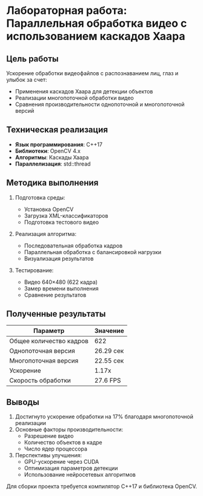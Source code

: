 # Лабораторная работа: Параллельная обработка видео с использованием каскадов Хаара

## Цель работы
Ускорение обработки видеофайлов с распознаванием лиц, глаз и улыбок за счет:
- Применения каскадов Хаара для детекции объектов
- Реализации многопоточной обработки видео
- Сравнения производительности однопоточной и многопоточной версий

## Техническая реализация
- **Язык программирования**: C++17
- **Библиотеки**: OpenCV 4.x
- **Алгоритмы**: Каскады Хаара
- **Параллелизация**: std::thread

## Методика выполнения
1. Подготовка среды:
   - Установка OpenCV
   - Загрузка XML-классификаторов
   - Подготовка тестового видео

2. Реализация алгоритма:
   - Последовательная обработка кадров
   - Параллельная обработка с балансировкой нагрузки
   - Визуализация результатов

3. Тестирование:
   - Видео 640×480 (622 кадра)
   - Замер времени выполнения
   - Сравнение результатов

## Полученные результаты

| Параметр               | Значение   |
|------------------------|------------|
| Общее количество кадров | 622        |
| Однопоточная версия     | 26.29 сек  |
| Многопоточная версия    | 22.55 сек  |
| Ускорение               | 1.17x      |
| Скорость обработки      | 27.6 FPS   |

## Выводы
1. Достигнуто ускорение обработки на 17% благодаря многопоточной реализации
2. Основные факторы производительности:
   - Разрешение видео
   - Количество объектов в кадре
   - Число ядер процессора
3. Перспективы улучшения:
   - GPU-ускорение через CUDA
   - Оптимизация параметров детекции
   - Использование нейросетевых алгоритмов

Для сборки проекта требуется компилятор C++17 и библиотека OpenCV.
